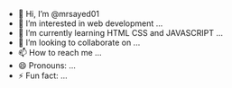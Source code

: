 - 👋 Hi, I’m @mrsayed01
- 👀 I’m interested in web development ...
- 🌱 I’m currently learning HTML CSS and JAVASCRIPT ...
- 💞️ I’m looking to collaborate on ...
- 📫 How to reach me ...
- 😄 Pronouns: ...
- ⚡ Fun fact: ...

<!---
mrsayed01/mrsayed01 is a ✨ special ✨ repository because its `README.md` (this file) appears on your GitHub profile.
You can click the Preview link to take a look at your changes.
--->
